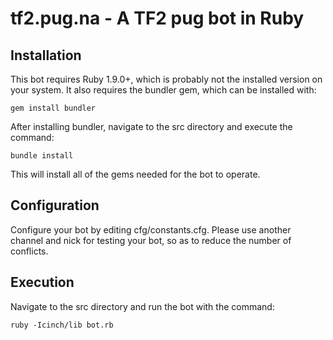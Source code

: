 tf2.pug.na - A TF2 pug bot in Ruby
==================================

Installation
------------

This bot requires Ruby 1.9.0+, which is probably not the installed version on your system. It also requires the bundler gem, which can be installed with:

    gem install bundler

After installing bundler, navigate to the src directory and execute the command:

    bundle install
    
This will install all of the gems needed for the bot to operate.


Configuration
-------------

Configure your bot by editing cfg/constants.cfg. Please use another channel and nick for testing your bot, so as to reduce the number of conflicts.


Execution
---------

Navigate to the src directory and run the bot with the command:

    ruby -Icinch/lib bot.rb

